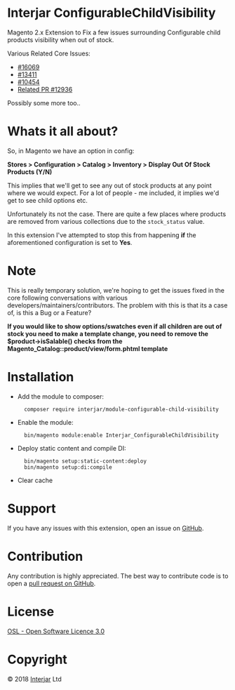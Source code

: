 # Interjar ConfigurableChildVisibility
Magento 2.x Extension to Fix a few issues surrounding Configurable child products visibility when out of stock.

Various Related Core Issues:

- [#16069](https://github.com/magento/magento2/issues/16069)
- [#13411](https://github.com/magento/magento2/issues/13411)
- [#10454](https://github.com/magento/magento2/issues/10454)
- [Related PR #12936](https://github.com/magento/magento2/pull/12936)

Possibly some more too..


# Whats it all about?

So, in Magento we have an option in config:

**Stores > Configuration > Catalog > Inventory > Display Out Of Stock Products (Y/N)**

This implies that we'll get to see any out of stock products at any point where we would expect. For a lot of people - me included, it implies we'd get to see child options etc.

Unfortunately its not the case. There are quite a few places where products are removed from various collections due to the `stock_status` value. 

In this extension I've attempted to stop this from happening **if** the aforementioned configuration is set to **Yes**.

# Note

This is really temporary solution, we're hoping to get the issues fixed in the core following conversations with various developers/maintainers/contributors. The problem with this is that its a case of, is this a Bug or a Feature?

**If you would like to show options/swatches even if all children are out of stock you need to make a template change, you need to remove the $product->isSalable() checks from the Magento_Catalog::product/view/form.phtml template**

# Installation

- Add the module to composer:

        composer require interjar/module-configurable-child-visibility

- Enable the module:

        bin/magento module:enable Interjar_ConfigurableChildVisibility

- Deploy static content and compile DI:

        bin/magento setup:static-content:deploy
        bin/magento setup:di:compile

- Clear cache

# Support

If you have any issues with this extension, open an issue on [GitHub](https://github.com/Interjar/configurable-child-visibility/issues).

# Contribution

Any contribution is highly appreciated. The best way to contribute code is to open a [pull request on GitHub](https://help.github.com/articles/using-pull-requests).

# License

[OSL - Open Software Licence 3.0](http://opensource.org/licenses/osl-3.0.php)

# Copyright

&copy; 2018 [Interjar](https://www.interjar.com) Ltd
